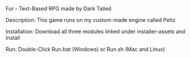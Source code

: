 Fur - Text-Based RPG made by Dark Tailed

Description:
This game runs on my custom-made engine called Peltz

Installation:
Download all three modules linked under installer-assets and install

Run:
Double-Click Run.bat (Windows) or Run.sh (Mac and Linux)